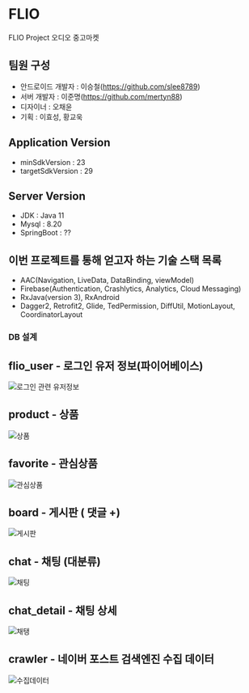 # FLIO
FLIO Project 오디오 중고마켓

## 팀원 구성
- 안드로이드 개발자 : 이승철(https://github.com/slee8789)
- 서버 개발자 : 이준명(https://github.com/mertyn88)
- 디자이너 : 오채윤
- 기획 : 이효성, 황교욱

## Application Version
- minSdkVersion : 23
- targetSdkVersion : 29

## Server Version
- JDK : Java 11
- Mysql : 8.20
- SpringBoot : ??

## 이번 프로젝트를 통해 얻고자 하는 기술 스택 목록
- AAC(Navigation, LiveData, DataBinding, viewModel)
- Firebase(Authentication, Crashlytics, Analytics, Cloud Messaging)
- RxJava(version 3), RxAndroid
- Dagger2, Retrofit2, Glide, TedPermission, DiffUtil, MotionLayout, CoordinatorLayout


### DB 설계 
  
## flio_user - 로그인 유저 정보(파이어베이스)
![로그인 관련 유저정보](flio_user_로그인유저.png)

## product - 상품
![상품](product_상품.png)

## favorite - 관심상품
![관심상품](favorite_관심상품.png)

## board - 게시판 ( 댓글 +)
![게시판](board_게시판.png)

## chat - 채팅 (대분류)
![채팅](chat_채팅.png)

## chat_detail - 채팅 상세
![채탱](chat_detail_채팅상세.png)

## crawler - 네이버 포스트 검색엔진 수집 데이터
![수집데이터](crawler_네이버포스트수집데이터.png)
